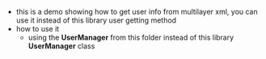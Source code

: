 * this is a demo showing how to get user info from multilayer xml, you can use it instead of this library user getting method
* how to use it
  * using the **UserManager** from this folder instead of this library **UserManager** class
